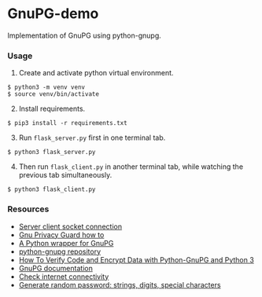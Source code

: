 # GnuPG-demo
Implementation of GnuPG using python-gnupg.

### Usage
1. Create and activate python virtual environment.
```
$ python3 -m venv venv
$ source venv/bin/activate
```
2. Install requirements.
```
$ pip3 install -r requirements.txt
```
3. Run `flask_server.py` first in one terminal tab.
```
$ python3 flask_server.py
```
4. Then run `flask_client.py` in another terminal tab, while watching the previous
tab simultaneously.
```
$ python3 flask_client.py
```


### Resources
* [Server client socket connection](https://stackoverflow.com/a/57619742/10361668)
* [Gnu Privacy Guard how to](https://help.ubuntu.com/community/GnuPrivacyGuardHowto)
* [A Python wrapper for GnuPG](https://gnupg.readthedocs.io/en/latest/)
* [python-gnupg repository](https://bitbucket.org/vinay.sajip/python-gnupg/src/master/)
* [How To Verify Code and Encrypt Data with Python-GnuPG and Python 3](https://www.digitalocean.com/community/tutorials/how-to-verify-code-and-encrypt-data-with-python-gnupg-and-python-3)
* [GnuPG documentation](https://github.com/gpg/gnupg/tree/master/doc)
* [Check internet connectivity](https://stackoverflow.com/a/40283805/10361668)
* [Generate random password: strings, digits, special characters](https://pynative.com/python-generate-random-string/)